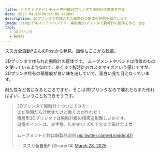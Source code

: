 ```yaml
---
title: テキストアドベンチャー専用機3Dプリンタで腕時計の筐体を作る
date: 2025-04-10T00:04:08.979887
description: 3Dプリンタで作成された腕時計の筐体の作例を紹介します
image: /img/テキストアドベンチャー専用機3Dプリンタで腕時計の筐体を作る.jpg
tags:
  - 3Dプリンタ
  - 腕時計
---
```

[ススガ全自動PさんのPost](https://x.com/sugn74/status/1905649722683220207)から発見。画像もここから転載。

3Dプリンタで作られた腕時計の筐体です。
ムーブメントやバンドは市販のものを使っているようなので、あくまで腕時計のカスタマイズという感じですが、3Dプリンタ特有の積層痕が良い味を出していて、面白い見た目となっています。

耐久性など気になるところですが、そこは3Dプリンタなので壊れたらまた作ればよい、ということもできそうです。


<blockquote class="twitter-tweet"><p lang="ja" dir="ltr">3Dプリンタで腕時計！ついにできた✨️<br>まだ隙間だらけ無骨だけど動くのが作れた！<br>積層型3Dプリンタでは腕時計級の精密造形難しいのです。<br>自慢ポイントは、文字盤。0.4mmノズルで分まで描けたよ😎<br><br>ムーブメントと針は既製品流用 <a href="https://t.co/eLkmidnpD1">pic.twitter.com/eLkmidnpD1</a></p>&mdash; ススガ全自動P (@sugn74) <a href="https://twitter.com/sugn74/status/1905649722683220207?ref_src=twsrc%5Etfw">March 28, 2025</a></blockquote>
<script async src="https://platform.twitter.com/widgets.js" charset="utf-8"></script>




